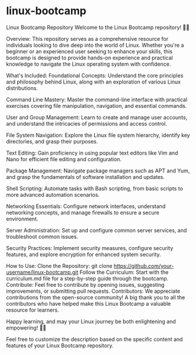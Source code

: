 # linux-bootcamp
Linux Bootcamp Repository
Welcome to the Linux Bootcamp repository! 🐧🚀

Overview:
This repository serves as a comprehensive resource for individuals looking to dive deep into the world of Linux. Whether you're a beginner or an experienced user seeking to enhance your skills, this bootcamp is designed to provide hands-on experience and practical knowledge to navigate the Linux operating system with confidence.

What's Included:
Foundational Concepts: Understand the core principles and philosophy behind Linux, along with an exploration of various Linux distributions.

Command Line Mastery: Master the command-line interface with practical exercises covering file manipulation, navigation, and essential commands.

User and Group Management: Learn to create and manage user accounts, and understand the intricacies of permissions and access control.

File System Navigation: Explore the Linux file system hierarchy, identify key directories, and grasp their purposes.

Text Editing: Gain proficiency in using popular text editors like Vim and Nano for efficient file editing and configuration.

Package Management: Navigate package managers such as APT and Yum, and grasp the fundamentals of software installation and updates.

Shell Scripting: Automate tasks with Bash scripting, from basic scripts to more advanced automation scenarios.

Networking Essentials: Configure network interfaces, understand networking concepts, and manage firewalls to ensure a secure environment.

Server Administration: Set up and configure common server services, and troubleshoot common issues.

Security Practices: Implement security measures, configure security features, and explore encryption for enhanced system security.

How to Use:
Clone the Repository: git clone https://github.com/your-username/linux-bootcamp.git
Follow the Curriculum: Start with the curriculum.md file for a step-by-step guide through the bootcamp.
Contribute: Feel free to contribute by opening issues, suggesting improvements, or submitting pull requests.
Contributors:
We appreciate contributions from the open-source community! A big thank you to all the contributors who have helped make this Linux Bootcamp a valuable resource for learners.

Happy learning, and may your Linux journey be both enlightening and empowering! 🚀🐧

Feel free to customize the description based on the specific content and features of your Linux Bootcamp repository.
